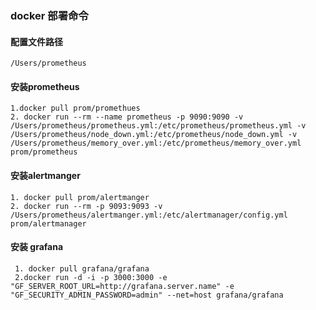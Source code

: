### docker 部署命令
#### 配置文件路径
    /Users/prometheus
####  安装prometheus
    1.docker pull prom/promethues
    2. docker run --rm --name prometheus -p 9090:9090 -v /Users/prometheus/prometheus.yml:/etc/prometheus/prometheus.yml -v /Users/prometheus/node_down.yml:/etc/prometheus/node_down.yml -v /Users/prometheus/memory_over.yml:/etc/prometheus/memory_over.yml prom/prometheus

####  安装alertmanger
    1. docker pull prom/alertmanger
    2. docker run --rm -p 9093:9093 -v /Users/prometheus/alertmanger.yml:/etc/alertmanager/config.yml  prom/alertmanager

#### 安装 grafana
     1. docker pull grafana/grafana
     2.docker run -d -i -p 3000:3000 -e "GF_SERVER_ROOT_URL=http://grafana.server.name" -e "GF_SECURITY_ADMIN_PASSWORD=admin" --net=host grafana/grafana 